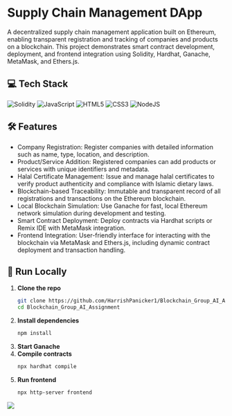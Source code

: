 # Supply Chain Management DApp
A decentralized supply chain management application built on Ethereum, enabling transparent registration and tracking of companies and products on a blockchain. This project demonstrates smart contract development, deployment, and frontend integration using Solidity, Hardhat, Ganache, MetaMask, and Ethers.js.

## 💻 Tech Stack
![Solidity](https://img.shields.io/badge/Solidity-%23363636.svg?style=for-the-badge&logo=solidity&logoColor=white) ![JavaScript](https://img.shields.io/badge/javascript-%23323330.svg?style=for-the-badge&logo=javascript&logoColor=%23F7DF1E) ![HTML5](https://img.shields.io/badge/html5-%23E34F26.svg?style=for-the-badge&logo=html5&logoColor=white) ![CSS3](https://img.shields.io/badge/css3-%231572B6.svg?style=for-the-badge&logo=css3&logoColor=white) ![NodeJS](https://img.shields.io/badge/node.js-6DA55F?style=for-the-badge&logo=node.js&logoColor=white)

## 🛠️ Features
- Company Registration: Register companies with detailed information such as name, type, location, and description.
- Product/Service Addition: Registered companies can add products or services with unique identifiers and metadata.
- Halal Certificate Management: Issue and manage halal certificates to verify product authenticity and compliance with Islamic dietary laws.
- Blockchain-based Traceability: Immutable and transparent record of all registrations and transactions on the Ethereum blockchain.
- Local Blockchain Simulation: Use Ganache for fast, local Ethereum network simulation during development and testing.
- Smart Contract Deployment: Deploy contracts via Hardhat scripts or Remix IDE with MetaMask integration.
- Frontend Integration: User-friendly interface for interacting with the blockchain via MetaMask and Ethers.js, including dynamic contract deployment and transaction handling.

## 🚀 Run Locally
1. **Clone the repo**
   ```bash
   git clone https://github.com/HarrishPanicker1/Blockchain_Group_AI_Assignment.git
   cd Blockchain_Group_AI_Assignment
   ```
2. **Install dependencies**
   ```bash
   npm install
   ```
3. **Start Ganache**
4. **Compile contracts**
   ```bash
   npx hardhat compile
   ```
5. **Run frontend**
   ```bash
   npx http-server frontend
   ```

[![](https://visitcount.itsvg.in/api?id=imy1l&icon=0&color=0)](https://visitcount.itsvg.in)
